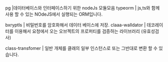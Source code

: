 pg |데이터베이스와 인터페이스하기 위한 nodeJs 모듈모음
typeorm | js,ts와 함께 사용 할 수 있는 NOdeJS에서 실행되는 ORM입니다.

bxryptls | 비밀번호를 암호화해서 데이터 베이스에 저장.
claaa-walldator | 데코레이터를 이용해서 요청에서 오는 오브젝트의 프로퍼티를 검증하는 라이브러리 (유효성검사)

class-transfomer | 일반 개체를 클래의 일부 인스턴스로 또는 그반대로 변환 할 수 있습니다.



